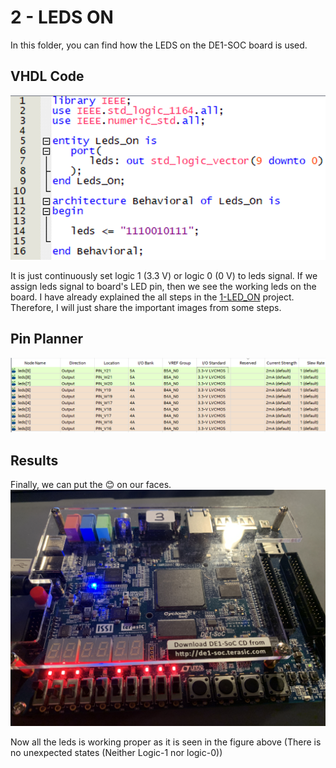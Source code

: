 # 2 - LEDS ON
In this folder, you can find how the LEDS on the DE1-SOC board is used.


## VHDL Code

![VHDL Code](leds_on_code.png)

It is just continuously set logic 1 (3.3 V) or logic 0 (0 V) to leds signal. If we assign leds signal to board's LED pin, then we see the working leds on the board.
I have already explained the all steps in the [1-LED_ON](../1-LED_ON) project. Therefore, I will just share the important images from some steps.

## Pin Planner
![Pin Planner - Finished](leds_on_pins.png)

## Results
Finally, we can put the :blush: on our faces. 
![Result](Leds_On.JPG)

Now all the leds is working proper as it is seen in the figure above (There is no unexpected states (Neither Logic-1 nor logic-0))
